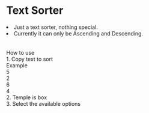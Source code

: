 # Text Sorter
<li>Just a text sorter, nothing special. </li>
<li>Currently it can only be Ascending and Descending.</li>
<br> <br>
How to use<br>
1. Copy text to sort<br> Example <br>  5<br>  2<br>  6<br>  4<br>
2. Temple is box<br>
3. Select the available options
